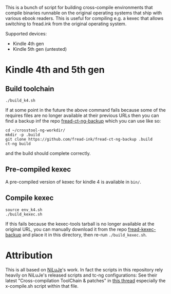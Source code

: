 
This is a bunch of script for building cross-compile environments that compile binaries runnable on the original operating systems that ship with various ebook readers. This is useful for compiling e.g. a kexec that allows switching to fread.ink from the original operating system.

Supported devices:

* Kindle 4th gen
* Kindle 5th gen (untested)

# Kindle 4th and 5th gen

## Build toolchain

```
./build_k4.sh
```

If at some point in the future the above command fails because some of the requires files are no longer available at their previous URLs then you can find a backup inf the repo [fread-ct-ng-backup](https://github.com/fread-ink/fread-ct-ng-backup) which you can use like so:

```
cd ~/crosstool-ng-workdir/
mkdir -p .build
git clone https://github.com/fread-ink/fread-ct-ng-backup .build
ct-ng build
```

and the build should complete correctly.

## Pre-compiled kexec

A pre-compiled version of kexec for kindle 4 is available in `bin/`.

## Compile kexec

```
source env_k4.sh
./build_kexec.sh
```

If this fails because the kexec-tools tarball is no longer available at the original URL, you can manually download it from the repo [fread-kexec-backup](https://github.com/fread-ink/fread-kexec-backup) and place it in this directory, then re-run `./build_kexec.sh`.


# Attribution

This is all based on [NiLuJe](https://github.com/NiLuJe)'s work. In fact the scripts in this repository rely heavily on NiLuJe's released scripts and tc-ng configurations: See their latest "Cross-compilation ToolChain & patches" in [this thread](http://www.mobileread.com/forums/showthread.php?t=225030) especially the x-compile.sh script within that file.